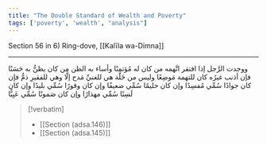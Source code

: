 ```yaml
---
title: "The Double Standard of Wealth and Poverty"
tags: ['poverty', 'wealth', "analysis"]
---
```


 Section 56 in 6) Ring-dove, [[Kalīla wa-Dimna]]

---
ووجدت الرَّجل إذا افتقر اتَّهمه من كان له مُؤتمنًا وأساء به الظن من كان يظنُّ به حَسَنًا فإن أذنب غيرُه كان للتهمة مَوضِعًا وليس من خَلَّة هي للغنيِّ مَدح إلَّا وهي للفقيرِ ذمٌّ فإن كان جوادًا سُمِّي مُفسِدًا وإن كان حليمًا سُمِّي ضعيفًا وإن كان وقورًا سُمِّي بليدًا وإن كان لَسِنًا سُمِّي مهذارًا وإن كان صَموتًا سُمِّي عَيِيًّا

> [!verbatim]
> - [[Section (adsa.146)]]
> - [[Section (adsa.145)]]
